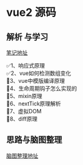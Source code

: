 # vue2 源码

## 解析 与学习
[笔记地址](https://www.yuque.com/xing.org1/cdu7by/wl85l1)

✅1、响应式原理  
✅2、vue如何检测数组变化  
🔲3、vue中模版编译原理  
🔲4、生命周期钩子怎么实现的  
🔲5、mixin原理  
🔲6、nextTick原理解析  
🔲7、虚拟DOM  
🔲8、diff原理  

## 思路与脑图整理

[脑图整理地址](https://www.yuque.com/xing.org1/repeatfe/uxevhy)
